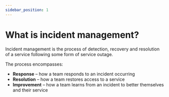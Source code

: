 ```yaml
---
sidebar_position: 1
---
```


# What is incident management?

Incident management is the process of detection, recovery and resolution of a service following some form of service outage.

The process encompasses:

- **Response** – how a team responds to an incident occurring
- **Resolution** – how a team restores access to a service
- **Improvement** – how a team learns from an incident to better themselves and their service
